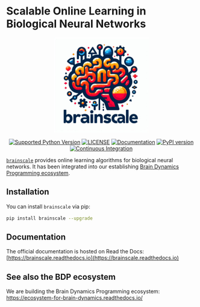 # Scalable Online Learning in Biological Neural Networks

<p align="center">
  	<img alt="Header image of brainscale." src="https://raw.githubusercontent.com/chaobrain/brainscale/main/docs/_static/brainscale.jpg" width=50%>
</p> 



<p align="center">
	<a href="https://pypi.org/project/brainscale/"><img alt="Supported Python Version" src="https://img.shields.io/pypi/pyversions/brainscale"></a>
	<a href="https://github.com/chaobrain/brainscale/blob/main/LICENSE"><img alt="LICENSE" src="https://img.shields.io/badge/License-Apache%202.0-blue.svg"></a>
  	<a href="https://brainscale.readthedocs.io/en/latest/?badge=latest"><img alt="Documentation" src="https://readthedocs.org/projects/brainscale/badge/?version=latest"></a>
  	<a href="https://badge.fury.io/py/brainscale"><img alt="PyPI version" src="https://badge.fury.io/py/brainscale.svg"></a>
    <a href="https://github.com/chaobrain/brainscale/actions/workflows/CI.yml"><img alt="Continuous Integration" src="https://github.com/chaobrain/brainscale/actions/workflows/CI.yml/badge.svg"></a>
</p>


[``brainscale``](https://github.com/chaobrain/brainscale) provides online learning algorithms for biological neural networks. 
It has been integrated into our establishing [Brain Dynamics Programming ecosystem](https://ecosystem-for-brain-dynamics.readthedocs.io/). 

## Installation

You can install ``brainscale`` via pip:

```bash
pip install brainscale --upgrade
```


## Documentation

The official documentation is hosted on Read the Docs: [https://brainscale.readthedocs.io](https://brainscale.readthedocs.io)



## See also the BDP ecosystem

We are building the Brain Dynamics Programming ecosystem: https://ecosystem-for-brain-dynamics.readthedocs.io/
